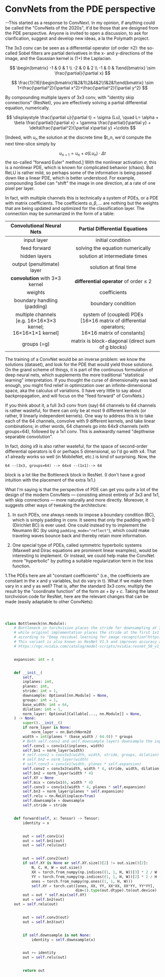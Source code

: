 # ConvNets from the PDE perspective

--This started as a response to ConvNext. In my opinion, if anything could be called the "ConvNets of the 2020s", it'd be those that are designed from the PDE perspective. Anyone is invited to open a discussion, to ask for clarification, suggest and develop new ideas, a la the Polymath project.

The 3x3 conv can be seen as a differential operator (of order ≤2): the so-called Sobel filters are partial derivatives in the x- and y-directions of the image, and the Gaussian kernel is (1+) the Laplacian.

$$
\begin{bmatrix} -1 & 0 & 1 \\ -2 & 0 & 2 \\ -1 & 0 & 1\end{bmatrix} \sim \frac{\partial}{\partial x}
$$ 

$$
\frac{1}{16}\begin{bmatrix}1&2&1\\2&4&2\\1&2&1\end{bmatrix} \sim 1+\frac{\partial^2}{\partial x^2}+\frac{\partial^2}{\partial y^2}
$$

By compounding multiple layers of 3x3 conv, with "identity skip connections" (ResNet), you are effectively solving a partial differential equation, numerically.

$$
\displaystyle \frac{\partial u}{\partial t} = \sigma (Lu), \quad L= \alpha + \beta \frac{\partial}{\partial x} + \gamma \frac{\partial}{\partial y} + \delta\frac{\partial^2}{\partial x\partial y} +\cdots
$$

\[Indeed, with $u_n$ the solution at the discrete time $t_n, we'd compute the next time-slice simply by 

$$
u_{n+1} = u_n+ \sigma (L u_n) \cdot \Delta t
$$
the so-called "forward Euler" method.] With the nonlinear activation $\sigma$, this is a nonlinear PDE, which is known for complicated behavior (chaos). But ReLU is rather mild, so perhaps some of the information is being passed down like a linear PDE, which is better understood. For example, compounding Sobel can "shift" the image in one direction, at a rate of one pixel per layer.

In fact, with multiple channels this is technically a system of PDEs, or a PDE with matrix coefficients. The coefficients $\alpha, \beta,\ldots$ are nothing but the weights that are being updated and optimized for the classification layer. The connection may be summarized in the form of a table:

Convolutional Neural Nets | Partial Differential Equations
:----:|:-------:
input layer | initial condition
feed forward | solving the equation numerically
hidden layers | solution at intermediate times
output (penultimate) layer | solution at final time
**convolution** with 3×3 kernel | **differential operator** of order ≤ 2
weights | coefficients
boundary handling <br> (padding) | boundary condition
multiple channels <br> [e.g. 16×16×3×3 kernel; <br> 16×16×1×1 kernel] | system of (coupled) PDEs <br> [16×16 matrix of differential operators; <br> 16×16 matrix of constants]
groups (=g) | matrix is block-diagonal (direct sum of g blocks)

The training of a ConvNet would be an inverse problem: we know the solutions (dataset), and look for the PDE that would yield those solutions. On the grand scheme of things, it is part of the continuous formulation of deep neural nets, which supplements the more traditional "statistical learning" interpretation. If you thought the curse of dimensionality was bad enough, you might find relief in optimization over an infinite-dimensional space, aka the calculus of variations. (I have very little to say about backpropagation, and will focus on the "feed forward" of ConvNets.)



If you think about it, a full 3x3 conv from (say) 64 channels to 64 channels is rather wasteful, for there can only be at most 9 different kernels (or rather, 9 linearly independent kernels). One way to address this is to take each of the 64 channels, convolve with 9 different kernels, and take linear combinations; in other words, 64 channels go into 64x9 channels (with groups=64), followed by a 1x1 conv. This is awkwardly named "depthwise separable convolution".

In fact, doing x9 is also rather wasteful, for the space of second-order differential operators is 6 or perhaps 5 dimensional, so I'd go with x4. That x1 already works so well (in MobileNet, etc.) is kind of surprising. Now, the

	64 --(3x3, groups=64) --> 64x4 --(1x1)--> 64

block is a lot like the Bottleneck block in ResNet. (I don't have a good intuition with the placement of the extra 1x1.)

What I'm saying is that the perspective of PDE can get you quite a lot of the design of the modern ConvNets — consisting almost entirely of 3x3 and 1x1, with skip connections — more naturally and more directly. Moreover, it suggests other ways of tweaking the architecture:

1. In such PDEs, one always needs to impose a boundary condition (BC), which is simply padding in conv. It seems that only the padding with 0 (Dirichlet BC) is ever used. One could instead try to implement the Neumann BC (by using `padding_mode="reflect"`), which could make traveling waves bounce back and thereby retain more information.

1. One special type of PDEs, called symmetric hyperbolic systems (Maxwell and Dirac equations are prominent linear examples), would be interesting to implement. Or instead, we could help make the ConvNet more "hyperbolic" by putting a suitable regularization term in the loss function.

1.The PDEs here are all "constant coefficients" (i.e., the coefficients are constant in the x and y variables, but do vary in t). What if we make them vary in x and y as well? That is, after the standard 3x3 conv, multiply the result by the "coordinate function" of the form $ax+by+c$. Taking the latest torchvision code for ResNet, here are the relevant changes that can be made (easily adaptable to other ConvNets):

``` python



class Bottleneck(nn.Module):
    # Bottleneck in torchvision places the stride for downsampling at 3x3 convolution(self.conv2)
    # while original implementation places the stride at the first 1x1 convolution(self.conv1)
    # according to "Deep residual learning for image recognition"https://arxiv.org/abs/1512.03385.
    # This variant is also known as ResNet V1.5 and improves accuracy according to
    # https://ngc.nvidia.com/catalog/model-scripts/nvidia:resnet_50_v1_5_for_pytorch.


    expansion: int = 4


    def __init__(
        self,
        inplanes: int,
        planes: int,
        stride: int = 1,
        downsample: Optional[nn.Module] = None,
        groups: int = 1,
        base_width: int = 64,
        dilation: int = 1,
        norm_layer: Optional[Callable[..., nn.Module]] = None,
    ) -> None:
        super().__init__()
        if norm_layer is None:
            norm_layer = nn.BatchNorm2d
        width = int(planes * (base_width / 64.0)) * groups
        # Both self.conv2 and self.downsample layers downsample the input when stride != 1
        self.conv1 = conv1x1(inplanes, width)
        self.bn1 = norm_layer(width)
        # self.conv2 = conv3x3(width, width, stride, groups, dilation)    # This is the original
        # self.bn2 = norm_layer(width)                                    # This is the original
        # self.conv3 = conv1x1(width, planes * self.expansion)            # This is the original
        self.conv2 = conv3x3(width, width * 4, stride, width, dilation)   # Modified
        self.bn2 = norm_layer(width * 4)                                  # Modified
        self.XY = None                                                    # Modified
        self.mix = conv1x1(6, width * 4)                                  # Modified
        self.conv3 = conv1x1(width * 4, planes * self.expansion)          # Modified
        self.bn3 = norm_layer(planes * self.expansion)
        self.relu = nn.ReLU(inplace=True)
        self.downsample = downsample
        self.stride = stride


    def forward(self, x: Tensor) -> Tensor:
        identity = x


        out = self.conv1(x)
        out = self.bn1(out)
        out = self.relu(out)


        out = self.conv2(out)
        if self.XY is None or self.XY.size()[2] != out.size()[2]:            # Added
            N, C, H, W = out.size()                                          # Added
            XX = torch.from_numpy(np.indices((1, 1, H, W))[3] * 2 / W - 1)   # Added
            YY = torch.from_numpy(np.indices((1, 1, H, W))[2] * 2 / H - 1)   # Added
            ones = torch.from_numpy(np.ones((1, 1, H, W)))                   # Added
            self.XY = torch.cat([ones, XX, YY, XX*XX, XX*YY, YY*YY],         # Added
                                dim=1).type(out.dtype).to(out.device)        # Added
        out = out * self.mix(self.XY)                                        # Added
        out = self.bn2(out)
	out = self.relu(out)


        out = self.conv3(out)
        out = self.bn3(out)


        if self.downsample is not None:
            identity = self.downsample(x)


        out += identity
        out = self.relu(out)


        return out

```
